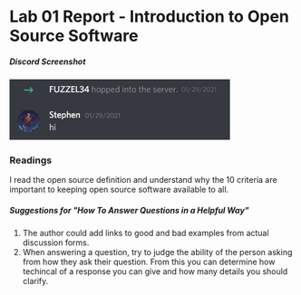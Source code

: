 # Lab 01 Report - Introduction to Open Source Software

##### Discord Screenshot
<img src="discord.PNG" alt="discord"/><br />

### Readings
I read the open source definition and understand why the 10 criteria are important to keeping open source software available to all.

##### Suggestions for "How To Answer Questions in a Helpful Way"
1. The author could add links to good and bad examples from actual discussion forms.
2. When answering a question, try to judge the ability of the person asking from how they ask their question. From this you can determine how techincal of a response you can give and how many details you should clarify.
